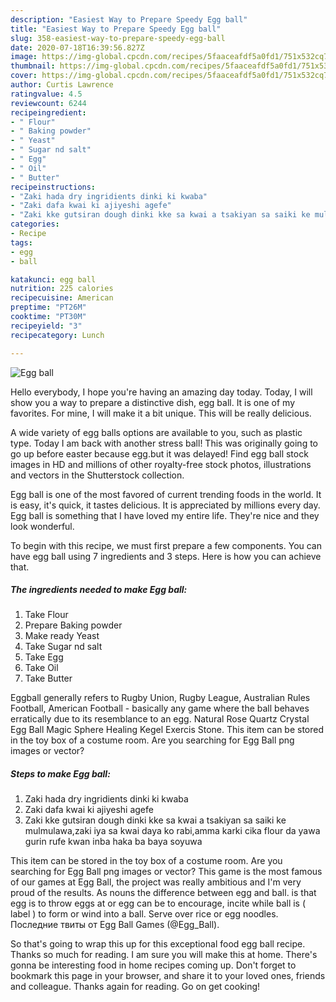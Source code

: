 ```yaml
---
description: "Easiest Way to Prepare Speedy Egg ball"
title: "Easiest Way to Prepare Speedy Egg ball"
slug: 358-easiest-way-to-prepare-speedy-egg-ball
date: 2020-07-18T16:39:56.827Z
image: https://img-global.cpcdn.com/recipes/5faaceafdf5a0fd1/751x532cq70/egg-ball-recipe-main-photo.jpg
thumbnail: https://img-global.cpcdn.com/recipes/5faaceafdf5a0fd1/751x532cq70/egg-ball-recipe-main-photo.jpg
cover: https://img-global.cpcdn.com/recipes/5faaceafdf5a0fd1/751x532cq70/egg-ball-recipe-main-photo.jpg
author: Curtis Lawrence
ratingvalue: 4.5
reviewcount: 6244
recipeingredient:
- " Flour"
- " Baking powder"
- " Yeast"
- " Sugar nd salt"
- " Egg"
- " Oil"
- " Butter"
recipeinstructions:
- "Zaki hada dry ingridients dinki ki kwaba"
- "Zaki dafa kwai ki ajiyeshi agefe"
- "Zaki kke gutsiran dough dinki kke sa kwai a tsakiyan sa saiki ke mulmulawa,zaki iya sa kwai daya ko rabi,amma karki cika flour da yawa gurin rufe kwan inba haka ba baya soyuwa"
categories:
- Recipe
tags:
- egg
- ball

katakunci: egg ball 
nutrition: 225 calories
recipecuisine: American
preptime: "PT26M"
cooktime: "PT30M"
recipeyield: "3"
recipecategory: Lunch

---
```



![Egg ball](https://img-global.cpcdn.com/recipes/5faaceafdf5a0fd1/751x532cq70/egg-ball-recipe-main-photo.jpg)

Hello everybody, I hope you're having an amazing day today. Today, I will show you a way to prepare a distinctive dish, egg ball. It is one of my favorites. For mine, I will make it a bit unique. This will be really delicious.

A wide variety of egg balls options are available to you, such as plastic type. Today I am back with another stress ball! This was originally going to go up before easter because egg.but it was delayed! Find egg ball stock images in HD and millions of other royalty-free stock photos, illustrations and vectors in the Shutterstock collection.

Egg ball is one of the most favored of current trending foods in the world. It is easy, it's quick, it tastes delicious. It is appreciated by millions every day. Egg ball is something that I have loved my entire life. They're nice and they look wonderful.


To begin with this recipe, we must first prepare a few components. You can have egg ball using 7 ingredients and 3 steps. Here is how you can achieve that.

<!--inarticleads1-->

##### The ingredients needed to make Egg ball:

1. Take  Flour
1. Prepare  Baking powder
1. Make ready  Yeast
1. Take  Sugar nd salt
1. Take  Egg
1. Take  Oil
1. Take  Butter


Eggball generally refers to Rugby Union, Rugby League, Australian Rules Football, American Football - basically any game where the ball behaves erratically due to its resemblance to an egg. Natural Rose Quartz Crystal Egg Ball Magic Sphere Healing Kegel Exercis Stone. This item can be stored in the toy box of a costume room. Are you searching for Egg Ball png images or vector? 

<!--inarticleads2-->

##### Steps to make Egg ball:

1. Zaki hada dry ingridients dinki ki kwaba
1. Zaki dafa kwai ki ajiyeshi agefe
1. Zaki kke gutsiran dough dinki kke sa kwai a tsakiyan sa saiki ke mulmulawa,zaki iya sa kwai daya ko rabi,amma karki cika flour da yawa gurin rufe kwan inba haka ba baya soyuwa


This item can be stored in the toy box of a costume room. Are you searching for Egg Ball png images or vector? This game is the most famous of our games at Egg Ball, the project was really ambitious and I&#39;m very proud of the results. As nouns the difference between egg and ball. is that egg is to throw eggs at or egg can be to encourage, incite while ball is ( label ) to form or wind into a ball. Serve over rice or egg noodles. Последние твиты от Egg Ball Games (@Egg_Ball). 

So that's going to wrap this up for this exceptional food egg ball recipe. Thanks so much for reading. I am sure you will make this at home. There's gonna be interesting food in home recipes coming up. Don't forget to bookmark this page in your browser, and share it to your loved ones, friends and colleague. Thanks again for reading. Go on get cooking!

